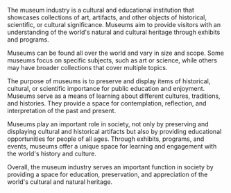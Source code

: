
The museum industry is a cultural and educational institution that showcases collections of art, artifacts, and other objects of historical, scientific, or cultural significance. Museums aim to provide visitors with an understanding of the world's natural and cultural heritage through exhibits and programs.

Museums can be found all over the world and vary in size and scope. Some museums focus on specific subjects, such as art or science, while others may have broader collections that cover multiple topics.

The purpose of museums is to preserve and display items of historical, cultural, or scientific importance for public education and enjoyment. Museums serve as a means of learning about different cultures, traditions, and histories. They provide a space for contemplation, reflection, and interpretation of the past and present.

Museums play an important role in society, not only by preserving and displaying cultural and historical artifacts but also by providing educational opportunities for people of all ages. Through exhibits, programs, and events, museums offer a unique space for learning and engagement with the world's history and culture.

Overall, the museum industry serves an important function in society by providing a space for education, preservation, and appreciation of the world's cultural and natural heritage.
